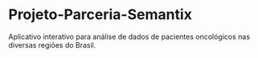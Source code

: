 # Projeto-Parceria-Semantix
Aplicativo interativo para análise de dados de pacientes oncológicos nas diversas regiões do Brasil.
